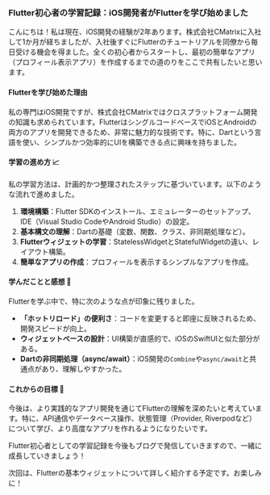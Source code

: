 ### Flutter初心者の学習記録：iOS開発者がFlutterを学び始めました

こんにちは！私は現在、iOS開発の経験が2年あります。株式会社CMatrixに入社して1か月が経ちましたが、入社後すぐにFlutterのチュートリアルを同僚から毎日受ける機会を得ました。全くの初心者からスタートし、最初の簡単なアプリ（プロフィール表示アプリ）を作成するまでの道のりをここで共有したいと思います。

#### Flutterを学び始めた理由

私の専門はiOS開発ですが、株式会社CMatrixではクロスプラットフォーム開発の知識も求められています。FlutterはシングルコードベースでiOSとAndroidの両方のアプリを開発できるため、非常に魅力的な技術です。特に、Dartという言語を使い、シンプルかつ効率的にUIを構築できる点に興味を持ちました。

#### 学習の進め方 📈

私の学習方法は、計画的かつ整理されたステップに基づいています。以下のような流れで進めました。

1. **環境構築**：Flutter SDKのインストール、エミュレーターのセットアップ、IDE（Visual Studio CodeやAndroid Studio）の設定。
2. **基本構文の理解**：Dartの基礎（変数、関数、クラス、非同期処理など）。
3. **Flutterウィジェットの学習**：StatelessWidgetとStatefulWidgetの違い、レイアウト構築。
4. **簡単なアプリの作成**：プロフィールを表示するシンプルなアプリを作成。

#### 学んだことと感想 💭

Flutterを学ぶ中で、特に次のような点が印象に残りました。

- **「ホットリロード」の便利さ**：コードを変更すると即座に反映されるため、開発スピードが向上。
- **ウィジェットベースの設計**：UI構築が直感的で、iOSのSwiftUIと似た部分がある。
- **Dartの非同期処理（async/await）**：iOS開発の`Combine`や`async/await`と共通点があり、理解しやすかった。

#### これからの目標 🎯

今後は、より実践的なアプリ開発を通じてFlutterの理解を深めたいと考えています。特に、API通信やデータベース操作、状態管理（Provider, Riverpodなど）について学び、より高度なアプリを作れるようになりたいです。

Flutter初心者としての学習記録を今後もブログで発信していきますので、一緒に成長していきましょう！

次回は、Flutterの基本ウィジェットについて詳しく紹介する予定です。お楽しみに！

